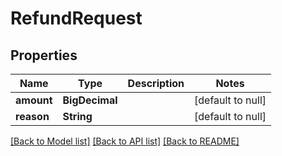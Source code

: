 # RefundRequest

## Properties

| Name       | Type           | Description | Notes             |
|------------|----------------|-------------|-------------------|
| **amount** | **BigDecimal** |             | [default to null] |
| **reason** | **String**     |             | [default to null] |

[[Back to Model list]](../../README.md#documentation-for-models) [[Back to API list]](../../README.md#documentation-for-api-endpoints) [[Back to README]](../../README.md)

